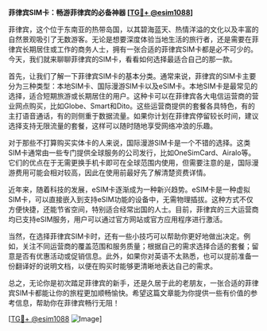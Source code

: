 **菲律宾SIM卡：畅游菲律宾的必备神器 [[TG💪+ @esim1088](https://t.me/s/esim1088)]**

菲律宾，这个位于东南亚的热带岛国，以其碧海蓝天、热情洋溢的文化以及丰富的自然景观吸引了无数游客。无论是想要深度体验当地生活的旅行者，还是需要在菲律宾长期居住或工作的商务人士，拥有一张合适的菲律宾SIM卡都是必不可少的。今天，我们就来聊聊菲律宾的SIM卡，看看如何选择最适合自己的那一款。

首先，让我们了解一下菲律宾SIM卡的基本分类。通常来说，菲律宾的SIM卡主要分为三种类型：本地SIM卡、国际漫游SIM卡以及eSIM卡。本地SIM卡是最常见的选择，适合短期旅游或长期居住的用户。这种卡可以在菲律宾各大电信运营商的营业网点购买，比如Globe、Smart和Dito。这些运营商提供的套餐各具特色，有的主打语音通话，有的则侧重于数据流量。如果你计划在菲律宾停留较长时间，建议选择支持无限流量的套餐，这样可以随时随地享受网络冲浪的乐趣。

对于那些不打算购买实体卡的人来说，国际漫游SIM卡是一个不错的选择。这类SIM卡通常由一些专门提供全球服务的公司发行，比如OneSimCard、Airalo等。它们的优点在于无需更换手机卡即可在全球范围内使用，但需要注意的是，国际漫游费用可能会相对较高，因此在使用前最好先了解清楚资费详情。

近年来，随着科技的发展，eSIM卡逐渐成为一种新兴趋势。eSIM卡是一种虚拟SIM卡，可以直接嵌入到支持eSIM功能的设备中，无需物理插拔。这种方式不仅方便快捷，还能节省空间，特别适合经常出国的人士。目前，菲律宾的三大运营商均已支持eSIM服务，用户可以通过官方网站或官方应用程序进行激活。

当然，在选择菲律宾SIM卡时，还有一些小技巧可以帮助你更好地做出决定。例如，关注不同运营商的覆盖范围和服务质量；根据自己的需求选择合适的套餐；留意是否有优惠活动或促销信息。此外，如果你对英语不太熟悉，也可以提前准备一份翻译好的说明文档，以便在购买时能够更清晰地表达自己的需求。

总之，无论你是初次踏足菲律宾的新手，还是久居于此的老朋友，一张合适的菲律宾SIM卡都能让你的旅程更加顺畅愉快。希望这篇文章能为你提供一些有价值的参考信息，帮助你在菲律宾畅行无阻！

[[TG💪+ @esim1088](https://t.me/s/esim1088) ![Image](https://i.postimg.cc/4NQfJmqS/Snipaste-2025-05-13-00-14-12.png)]